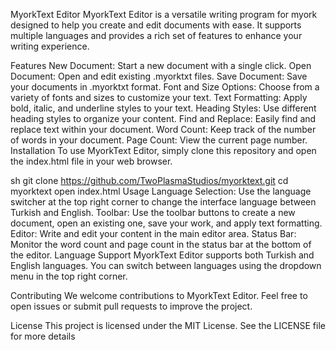 MyorkText Editor
MyorkText Editor is a versatile writing program for myork designed to help you create and edit documents with ease. It supports multiple languages and provides a rich set of features to enhance your writing experience.

Features
New Document: Start a new document with a single click.
Open Document: Open and edit existing .myorktxt files.
Save Document: Save your documents in .myorktxt format.
Font and Size Options: Choose from a variety of fonts and sizes to customize your text.
Text Formatting: Apply bold, italic, and underline styles to your text.
Heading Styles: Use different heading styles to organize your content.
Find and Replace: Easily find and replace text within your document.
Word Count: Keep track of the number of words in your document.
Page Count: View the current page number.
Installation
To use MyorkText Editor, simply clone this repository and open the index.html file in your web browser.

sh
git clone https://github.com/TwoPlasmaStudios/myorktext.git
cd myorktext
open index.html
Usage
Language Selection: Use the language switcher at the top right corner to change the interface language between Turkish and English.
Toolbar: Use the toolbar buttons to create a new document, open an existing one, save your work, and apply text formatting.
Editor: Write and edit your content in the main editor area.
Status Bar: Monitor the word count and page count in the status bar at the bottom of the editor.
Language Support
MyorkText Editor supports both Turkish and English languages. You can switch between languages using the dropdown menu in the top right corner.

Contributing
We welcome contributions to MyorkText Editor. Feel free to open issues or submit pull requests to improve the project.

License
This project is licensed under the MIT License. See the LICENSE file for more details
